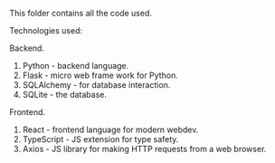 This folder contains all the code used.
 
 Technologies used:
 
 Backend.
  1. Python - backend language.
  2. Flask - micro web frame work for Python.
  3. SQLAlchemy - for database interaction.
  4. SQLite - the database.

Frontend.
 1. React - frontend language for modern webdev.
 2. TypeScript - JS extension for type safety.
 3. Axios - JS library for making HTTP requests from a web browser.
